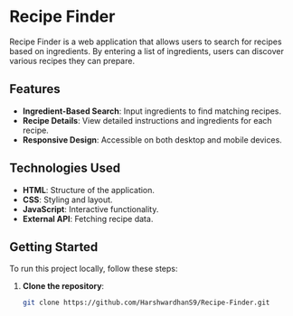 # Recipe Finder

Recipe Finder is a web application that allows users to search for recipes based on ingredients. By entering a list of ingredients, users can discover various recipes they can prepare.

## Features

- **Ingredient-Based Search**: Input ingredients to find matching recipes.
- **Recipe Details**: View detailed instructions and ingredients for each recipe.
- **Responsive Design**: Accessible on both desktop and mobile devices.

## Technologies Used

- **HTML**: Structure of the application.
- **CSS**: Styling and layout.
- **JavaScript**: Interactive functionality.
- **External API**: Fetching recipe data.

## Getting Started

To run this project locally, follow these steps:

1. **Clone the repository**:

   ```bash
   git clone https://github.com/HarshwardhanS9/Recipe-Finder.git
